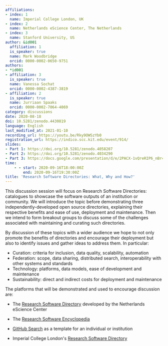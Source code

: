 ```yaml
---
affiliations:
- index: 1
  name: Imperial College London, UK
- index: 2
  name: Netherlands eScience Center, The Netherlands
- index: 3
  name: Stanford University, US
author: &id001
  affiliation: 1
  is_speaker: true
  name: Mark Woodbridge
  orcid: 0000-0002-0650-9751
authors:
- *id001
- affiliation: 3
  is_speaker: true
  name: Vanessa Sochat
  orcid: 0000-0002-4387-3819
- affiliation: 2
  is_speaker: true
  name: Jurriaan Spaaks
  orcid: 0000-0002-7064-4069
category: discussions
date: 2020-08-18
doi: 10.5281/zenodo.4430819
language: English
last_modified_at: 2021-01-10
recording_url: https://youtu.be/Rky9OWSzYb0
registration_url: https://indico.scc.kit.edu/event/914/
slides:
- Part 1: https://doi.org/10.5281/zenodo.4058207
- Part 2: https://doi.org/10.5281/zenodo.4034290
- Part 3: https://docs.google.com/presentation/d/e/2PACX-1vQreRIP6_nBr4w6zwiyjpDXS_4k2e3HcTp43MUAXXCkme6kKN3EmBXEgox0Mzyeza731TZcwcmxz_MK/pub?start=false&loop=false&delayms=3000
time:
    - - start: 2020-09-16T18:00:00Z
        end: 2020-09-16T19:30:00Z
title: 'Research Software Directories: What, Why and How?'
---
```


This discussion session will focus on Research Software Directories: catalogues to showcase the software outputs of an institution or community. We will introduce the topic before demonstrating three independently-developed open source directories, explaining their respective benefits and ease of use, deployment and maintenance. Then we intend to form breakout groups to discuss some of the challenges associated with maintaining and curating such directories.

By discussion of these topics with a wider audience we hope to not only promote the benefits of directories and encourage their deployment but also to identify issues and gather ideas to address them. In particular:

- Curation: criteria for inclusion, data quality, scalability, automation
- Federation: scope, data sharing, distributed search, interoperability with other systems and standards
- Technology: platforms, data models, ease of development and maintenance
- Sustainability: direct and indirect costs for deployment and maintenance

The platforms that will be demonstrated and used to encourage discussion are:

- The [Research Software Directory][1] developed by the Netherlands eScience Center
- The [Research Software Encyclopedia][2]
- [GitHub Search][3] as a template for an individual or institution
- Imperial College London's [Research Software Directory][4]

  [1]: https://www.research-software.nl/
  [2]: https://rseng.github.io/rseng/
  [3]: https://vsoch.github.io/2020/github-search/
  [4]: https://imperialcollegelondon.github.io/research-software-directory/